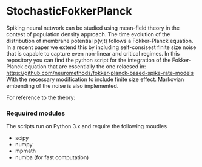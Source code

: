 # StochasticFokkerPlanck
Spiking neural network can be studied using mean-field theory in the contest of population density approach.
The time evolution of the distribution of membrane potential p(v,t) follows a Fokker-Planck equation. 
In a recent paper we extend this by including self-consisest finite size noise that is capable to capture even non-linear and critical regimes.
In this repository you can find the python script for the integration of the Fokker-Planck equation that are essentially the one relaesed in:
https://github.com/neuromethods/fokker-planck-based-spike-rate-models
With the necessary modification to include finite size effect.
Markovian embending of the noise is also implemented.

For reference to the theory:

### Requuired modules
The scripts run on  Python 3.x and require the following moudles
* scipy 
* numpy
* mpmath
* numba (for fast computation)
